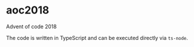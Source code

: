 # aoc2018
Advent of code 2018

The code is written in TypeScript and can be executed directly via `ts-node`.
